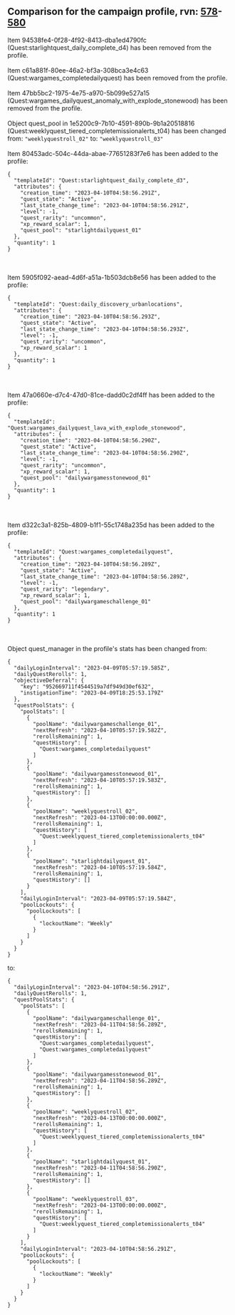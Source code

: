 ## Comparison for the campaign profile, rvn: [578](https://github.com/PRO100KatYT/FortniteProfileRevisions/tree/main/profiles/campaign/578%20campaign.json)-[580](https://github.com/PRO100KatYT/FortniteProfileRevisions/tree/main/profiles/campaign/580%20campaign.json)

Item 94538fe4-0f28-4f92-8413-dba1ed4790fc (Quest:starlightquest_daily_complete_d4) has been removed from the profile.
<br><br>
Item c61a881f-80ee-46a2-bf3a-308bca3e4c63 (Quest:wargames_completedailyquest) has been removed from the profile.
<br><br>
Item 47bb5bc2-1975-4e75-a970-5b099e527a15 (Quest:wargames_dailyquest_anomaly_with_explode_stonewood) has been removed from the profile.
<br><br>
Object quest_pool in 1e5200c9-7b10-4591-890b-9b1a20518816 (Quest:weeklyquest_tiered_completemissionalerts_t04) has been changed from: `"weeklyquestroll_02"` to: `"weeklyquestroll_03"`
<br><br>
Item 80453adc-504c-44da-abae-77651283f7e6 has been added to the profile:

```
{
  "templateId": "Quest:starlightquest_daily_complete_d3",
  "attributes": {
    "creation_time": "2023-04-10T04:58:56.291Z",
    "quest_state": "Active",
    "last_state_change_time": "2023-04-10T04:58:56.291Z",
    "level": -1,
    "quest_rarity": "uncommon",
    "xp_reward_scalar": 1,
    "quest_pool": "starlightdailyquest_01"
  },
  "quantity": 1
}
```

<br><br>
Item 5905f092-aead-4d6f-a51a-1b503dcb8e56 has been added to the profile:

```
{
  "templateId": "Quest:daily_discovery_urbanlocations",
  "attributes": {
    "creation_time": "2023-04-10T04:58:56.293Z",
    "quest_state": "Active",
    "last_state_change_time": "2023-04-10T04:58:56.293Z",
    "level": -1,
    "quest_rarity": "uncommon",
    "xp_reward_scalar": 1
  },
  "quantity": 1
}
```

<br><br>
Item 47a0660e-d7c4-47d0-81ce-dadd0c2df4ff has been added to the profile:

```
{
  "templateId": "Quest:wargames_dailyquest_lava_with_explode_stonewood",
  "attributes": {
    "creation_time": "2023-04-10T04:58:56.290Z",
    "quest_state": "Active",
    "last_state_change_time": "2023-04-10T04:58:56.290Z",
    "level": -1,
    "quest_rarity": "uncommon",
    "xp_reward_scalar": 1,
    "quest_pool": "dailywargamesstonewood_01"
  },
  "quantity": 1
}
```

<br><br>
Item d322c3a1-825b-4809-b1f1-55c1748a235d has been added to the profile:

```
{
  "templateId": "Quest:wargames_completedailyquest",
  "attributes": {
    "creation_time": "2023-04-10T04:58:56.289Z",
    "quest_state": "Active",
    "last_state_change_time": "2023-04-10T04:58:56.289Z",
    "level": -1,
    "quest_rarity": "legendary",
    "xp_reward_scalar": 1,
    "quest_pool": "dailywargameschallenge_01"
  },
  "quantity": 1
}
```

<br><br>
Object quest_manager in the profile's stats has been changed from:

```
{
  "dailyLoginInterval": "2023-04-09T05:57:19.585Z",
  "dailyQuestRerolls": 1,
  "objectiveDeferral": {
    "key": "952669711f4544519a7df949d30ef632",
    "instigationTime": "2023-04-09T18:25:53.179Z"
  },
  "questPoolStats": {
    "poolStats": [
      {
        "poolName": "dailywargameschallenge_01",
        "nextRefresh": "2023-04-10T05:57:19.582Z",
        "rerollsRemaining": 1,
        "questHistory": [
          "Quest:wargames_completedailyquest"
        ]
      },
      {
        "poolName": "dailywargamesstonewood_01",
        "nextRefresh": "2023-04-10T05:57:19.583Z",
        "rerollsRemaining": 1,
        "questHistory": []
      },
      {
        "poolName": "weeklyquestroll_02",
        "nextRefresh": "2023-04-13T00:00:00.000Z",
        "rerollsRemaining": 1,
        "questHistory": [
          "Quest:weeklyquest_tiered_completemissionalerts_t04"
        ]
      },
      {
        "poolName": "starlightdailyquest_01",
        "nextRefresh": "2023-04-10T05:57:19.584Z",
        "rerollsRemaining": 1,
        "questHistory": []
      }
    ],
    "dailyLoginInterval": "2023-04-09T05:57:19.584Z",
    "poolLockouts": {
      "poolLockouts": [
        {
          "lockoutName": "Weekly"
        }
      ]
    }
  }
}
```

to:

```
{
  "dailyLoginInterval": "2023-04-10T04:58:56.291Z",
  "dailyQuestRerolls": 1,
  "questPoolStats": {
    "poolStats": [
      {
        "poolName": "dailywargameschallenge_01",
        "nextRefresh": "2023-04-11T04:58:56.289Z",
        "rerollsRemaining": 1,
        "questHistory": [
          "Quest:wargames_completedailyquest",
          "Quest:wargames_completedailyquest"
        ]
      },
      {
        "poolName": "dailywargamesstonewood_01",
        "nextRefresh": "2023-04-11T04:58:56.289Z",
        "rerollsRemaining": 1,
        "questHistory": []
      },
      {
        "poolName": "weeklyquestroll_02",
        "nextRefresh": "2023-04-13T00:00:00.000Z",
        "rerollsRemaining": 1,
        "questHistory": [
          "Quest:weeklyquest_tiered_completemissionalerts_t04"
        ]
      },
      {
        "poolName": "starlightdailyquest_01",
        "nextRefresh": "2023-04-11T04:58:56.290Z",
        "rerollsRemaining": 1,
        "questHistory": []
      },
      {
        "poolName": "weeklyquestroll_03",
        "nextRefresh": "2023-04-13T00:00:00.000Z",
        "rerollsRemaining": 1,
        "questHistory": [
          "Quest:weeklyquest_tiered_completemissionalerts_t04"
        ]
      }
    ],
    "dailyLoginInterval": "2023-04-10T04:58:56.291Z",
    "poolLockouts": {
      "poolLockouts": [
        {
          "lockoutName": "Weekly"
        }
      ]
    }
  }
}
```

<br><br>
